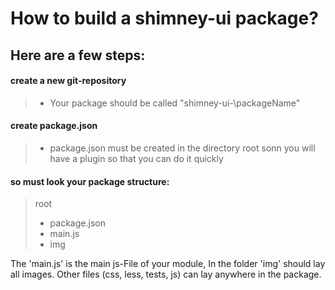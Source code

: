 How to build a shimney-ui package?
=====================

Here are a few steps:
----------
#### <i class="icon-folder-open"></i> create a new git-repository

> - Your package should be called "shimney-ui-\packageName\"

#### <i class="icon-file"></i> create package.json

> - package.json must be created in the directory root
> sonn you will have a plugin so that you can do it quickly

#### <i class="icon-file"></i> so must look your package structure:

> <i class="icon-folder-open"></i> root
> - package.json
> - main.js
> - <i class="icon-folder-open"></i> img

The 'main.js' is the main js-File of your module,
In the folder 'img' should lay all images. 
Other files (css, less, tests, js) can lay anywhere in the package.